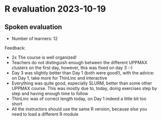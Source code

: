 # R evaluation 2023-10-19

## Spoken evaluation

 * Number of learners: 12

Feedback:

 * 2x The course is well organized!
 * Teachers do not distinguish enough between the different UPPMAX
   clusters on the first day, however, this was fixed on day 3 :-)
 * Day 3 was slightly better than Day 1 (both were good!), 
   with the advice: on Day 1, take more for ThinLinc and interactive
 * Everything was quite good, especially SLURM, 
   better than some other UPPMAX course.
   This was mostly due to, today, doing exercises step by step and having
   enough time to follow
 * ThinLinc was of correct length today, on Day 1 indeed a little bit too short
 * All the instructors should use the same R version, because
   else you need to load a different R module
